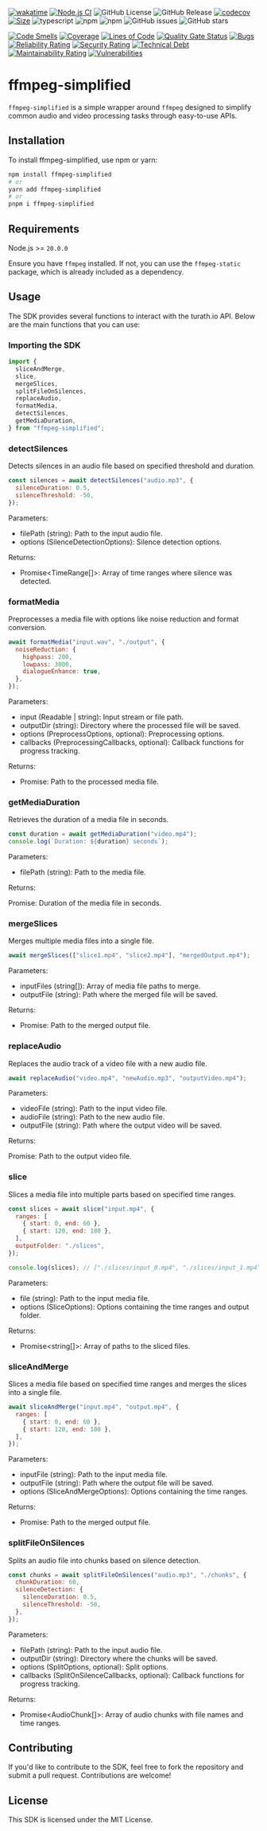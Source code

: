 [![wakatime](https://wakatime.com/badge/user/a0b906ce-b8e7-4463-8bce-383238df6d4b/project/85351d0a-8696-4af7-9b7a-ff95ace66306.svg)](https://wakatime.com/badge/user/a0b906ce-b8e7-4463-8bce-383238df6d4b/project/85351d0a-8696-4af7-9b7a-ff95ace66306) [![Node.js CI](https://github.com/ragaeeb/ffmpeg-simplified/actions/workflows/build.yml/badge.svg)](https://github.com/ragaeeb/ffmpeg-simplified/actions/workflows/build.yml) ![GitHub License](https://img.shields.io/github/license/ragaeeb/ffmpeg-simplified) ![GitHub Release](https://img.shields.io/github/v/release/ragaeeb/ffmpeg-simplified) [![codecov](https://codecov.io/gh/ragaeeb/ffmpeg-simplified/graph/badge.svg?token=6B40XM3HNB)](https://codecov.io/gh/ragaeeb/ffmpeg-simplified) [![Size](https://deno.bundlejs.com/badge?q=ffmpeg-simplified@1.0.0)](https://bundlejs.com/?q=ffmpeg-simplified%401.0.0) ![typescript](https://badgen.net/badge/icon/typescript?icon=typescript&label&color=blue) ![npm](https://img.shields.io/npm/v/ffmpeg-simplified) ![npm](https://img.shields.io/npm/dm/ffmpeg-simplified) ![GitHub issues](https://img.shields.io/github/issues/ragaeeb/ffmpeg-simplified) ![GitHub stars](https://img.shields.io/github/stars/ragaeeb/ffmpeg-simplified?style=social)

[![Code Smells](https://sonarcloud.io/api/project_badges/measure?project=ragaeeb_ffmpeg-simple&metric=code_smells)](https://sonarcloud.io/summary/new_code?id=ragaeeb_ffmpeg-simple)
[![Coverage](https://sonarcloud.io/api/project_badges/measure?project=ragaeeb_ffmpeg-simple&metric=coverage)](https://sonarcloud.io/summary/new_code?id=ragaeeb_ffmpeg-simple)
[![Lines of Code](https://sonarcloud.io/api/project_badges/measure?project=ragaeeb_ffmpeg-simple&metric=ncloc)](https://sonarcloud.io/summary/new_code?id=ragaeeb_ffmpeg-simple)
[![Quality Gate Status](https://sonarcloud.io/api/project_badges/measure?project=ragaeeb_ffmpeg-simple&metric=alert_status)](https://sonarcloud.io/summary/new_code?id=ragaeeb_ffmpeg-simple)
[![Bugs](https://sonarcloud.io/api/project_badges/measure?project=ragaeeb_ffmpeg-simple&metric=bugs)](https://sonarcloud.io/summary/new_code?id=ragaeeb_ffmpeg-simple)
[![Reliability Rating](https://sonarcloud.io/api/project_badges/measure?project=ragaeeb_ffmpeg-simple&metric=reliability_rating)](https://sonarcloud.io/summary/new_code?id=ragaeeb_ffmpeg-simple)
[![Security Rating](https://sonarcloud.io/api/project_badges/measure?project=ragaeeb_ffmpeg-simple&metric=security_rating)](https://sonarcloud.io/summary/new_code?id=ragaeeb_ffmpeg-simple)
[![Technical Debt](https://sonarcloud.io/api/project_badges/measure?project=ragaeeb_ffmpeg-simple&metric=sqale_index)](https://sonarcloud.io/summary/new_code?id=ragaeeb_ffmpeg-simple)
[![Maintainability Rating](https://sonarcloud.io/api/project_badges/measure?project=ragaeeb_ffmpeg-simple&metric=sqale_rating)](https://sonarcloud.io/summary/new_code?id=ragaeeb_ffmpeg-simple)
[![Vulnerabilities](https://sonarcloud.io/api/project_badges/measure?project=ragaeeb_ffmpeg-simple&metric=vulnerabilities)](https://sonarcloud.io/summary/new_code?id=ragaeeb_ffmpeg-simple)

# ffmpeg-simplified

`ffmpeg-simplified` is a simple wrapper around `ffmpeg` designed to simplify common audio and video processing tasks through easy-to-use APIs.

## Installation

To install ffmpeg-simplified, use npm or yarn:

```bash
npm install ffmpeg-simplified
# or
yarn add ffmpeg-simplified
# or
pnpm i ffmpeg-simplified
```

## Requirements

Node.js >= `20.0.0`

Ensure you have `ffmpeg` installed. If not, you can use the `ffmpeg-static` package, which is already included as a dependency.

## Usage

The SDK provides several functions to interact with the turath.io API. Below are the main functions that you can use:

### Importing the SDK

```javascript
import {
  sliceAndMerge,
  slice,
  mergeSlices,
  splitFileOnSilences,
  replaceAudio,
  formatMedia,
  detectSilences,
  getMediaDuration,
} from "ffmpeg-simplified";
```

### detectSilences

Detects silences in an audio file based on specified threshold and duration.

```javascript
const silences = await detectSilences("audio.mp3", {
  silenceDuration: 0.5,
  silenceThreshold: -50,
});
```

Parameters:

- filePath (string): Path to the input audio file.
- options (SilenceDetectionOptions): Silence detection options.

Returns:

- Promise<TimeRange[]>: Array of time ranges where silence was detected.

### formatMedia

Preprocesses a media file with options like noise reduction and format conversion.

```javascript
await formatMedia("input.wav", "./output", {
  noiseReduction: {
    highpass: 200,
    lowpass: 3000,
    dialogueEnhance: true,
  },
});
```

Parameters:

- input (Readable | string): Input stream or file path.
- outputDir (string): Directory where the processed file will be saved.
- options (PreprocessOptions, optional): Preprocessing options.
- callbacks (PreprocessingCallbacks, optional): Callback functions for progress tracking.

Returns:

- Promise<string>: Path to the processed media file.

### getMediaDuration

Retrieves the duration of a media file in seconds.

```javascript
const duration = await getMediaDuration("video.mp4");
console.log(`Duration: ${duration} seconds`);
```

Parameters:

- filePath (string): Path to the media file.

Returns:

Promise<number>: Duration of the media file in seconds.

### mergeSlices

Merges multiple media files into a single file.

```javascript
await mergeSlices(["slice1.mp4", "slice2.mp4"], "mergedOutput.mp4");
```

Parameters:

- inputFiles (string[]): Array of media file paths to merge.
- outputFile (string): Path where the merged file will be saved.

Returns:

- Promise<string>: Path to the merged output file.

### replaceAudio

Replaces the audio track of a video file with a new audio file.

```javascript
await replaceAudio("video.mp4", "newAudio.mp3", "outputVideo.mp4");
```

Parameters:

- videoFile (string): Path to the input video file.
- audioFile (string): Path to the new audio file.
- outputFile (string): Path where the output video will be saved.

Returns:

Promise<string>: Path to the output video file.

### slice

Slices a media file into multiple parts based on specified time ranges.

```javascript
const slices = await slice("input.mp4", {
  ranges: [
    { start: 0, end: 60 },
    { start: 120, end: 180 },
  ],
  outputFolder: "./slices",
});

console.log(slices); // ["./slices/input_0.mp4", "./slices/input_1.mp4"]
```

Parameters:

- file (string): Path to the input media file.
- options (SliceOptions): Options containing the time ranges and output folder.

Returns:

- Promise<string[]>: Array of paths to the sliced files.

### sliceAndMerge

Slices a media file based on specified time ranges and merges the slices into a single file.

```javascript
await sliceAndMerge("input.mp4", "output.mp4", {
  ranges: [
    { start: 0, end: 60 },
    { start: 120, end: 180 },
  ],
});
```

Parameters:

- inputFile (string): Path to the input media file.
- outputFile (string): Path where the output file will be saved.
- options (SliceAndMergeOptions): Options containing the time ranges.

Returns:

- Promise<string>: Path to the merged output file.

### splitFileOnSilences

Splits an audio file into chunks based on silence detection.

```javascript
const chunks = await splitFileOnSilences("audio.mp3", "./chunks", {
  chunkDuration: 60,
  silenceDetection: {
    silenceDuration: 0.5,
    silenceThreshold: -50,
  },
});
```

Parameters:

- filePath (string): Path to the input audio file.
- outputDir (string): Directory where the chunks will be saved.
- options (SplitOptions, optional): Split options.
- callbacks (SplitOnSilenceCallbacks, optional): Callback functions for progress tracking.

Returns:

- Promise<AudioChunk[]>: Array of audio chunks with file names and time ranges.

## Contributing

If you'd like to contribute to the SDK, feel free to fork the repository and submit a pull request. Contributions are welcome!

## License

This SDK is licensed under the MIT License.
